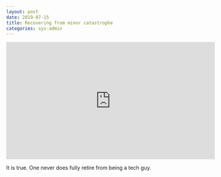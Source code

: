 ```yaml
---
layout: post
date: 2019-07-15
title: Recovering from minor catastrophe
categories: sys-admin
---
```


<iframe width="560" height="315" src="https://www.youtube.com/embed/UPw-3e_pzqU" frameborder="0" allow="accelerometer; autoplay; encrypted-media; gyroscope; picture-in-picture" allowfullscreen></iframe>

It is true. One never does fully retire from being a tech guy.
